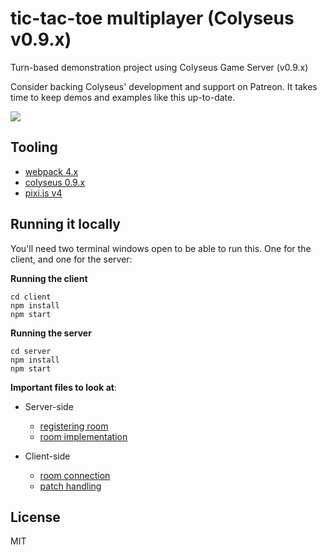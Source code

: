 # tic-tac-toe multiplayer (Colyseus v0.9.x)

Turn-based demonstration project using Colyseus Game Server (v0.9.x)

Consider backing Colyseus' development and support on Patreon. It takes time
to keep demos and examples like this up-to-date.

<a href="https://www.patreon.com/bePatron?u=3301115"><img src="https://c5.patreon.com/external/logo/become_a_patron_button.png" /></a>

## Tooling

- [webpack 4.x](http://npmjs.com/package/webpack)
- [colyseus 0.9.x](http://colyseus.io)
- [pixi.js v4](http://npmjs.com/package/pixi.js)

## Running it locally

You'll need two terminal windows open to be able to run this. One for the
client, and one for the server:

**Running the client**

```
cd client
npm install
npm start
```

**Running the server**

```
cd server
npm install
npm start
```

**Important files to look at**:

- Server-side
  - [registering room](server/index.js#L11)
  - [room implementation](server/rooms/tictactoe.js)

- Client-side
  - [room connection](frontend/src/screens/GameScreen.js#L34)
  - [patch handling](frontend/src/screens/GameScreen.js#L38-L69)

## License

MIT

